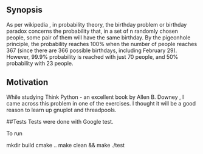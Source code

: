## Synopsis

As per wikipedia , in probability theory, the birthday problem or birthday paradox concerns the probability that, 
in a set of n randomly chosen people, some pair of them will have the same birthday. 
By the pigeonhole principle, the probability reaches 100% when the number of people reaches 367
(since there are 366 possible birthdays, including February 29). However, 99.9% probability is reached with 
just 70 people, and 50% probability with 23 people.

## Motivation
While studying Think Python - an excellent book by Allen B. Downey , I came across this problem in one of the exercises. I thought it will be a good reason to learn up gnuplot and threadpools.

##Tests
Tests were done with Google test.

To run

mkdir build
cmake ..
make clean && make
./test
